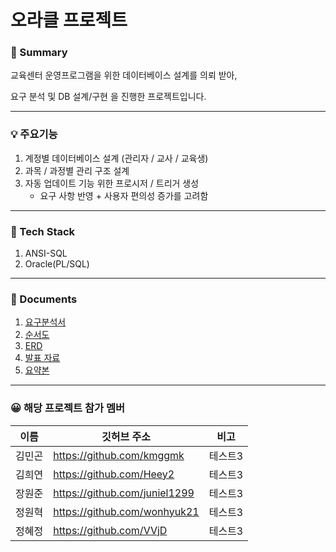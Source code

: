 # 오라클 프로젝트

### 📌 Summary
교육센터 운영프로그램을 위한 데이터베이스 설계를 의뢰 받아,

요구 분석 및 DB 설계/구현 을 진행한 프로젝트입니다.

---

### 💡 주요기능
1. 계정별 데이터베이스 설계 (관리자 / 교사 / 교육생)
2. 과목 / 과정별 관리 구조 설계
3. 자동 업데이트 기능 위한 프로시저 / 트리거 생성
	- 요구 사항 반영 + 사용자 편의성 증가를 고려함

----

### 🔨 Tech Stack
1. ANSI-SQL  
2. Oracle(PL/SQL) 

----

### 📜 Documents
1. [요구분석서](https://github.com/Heey2/OracleProject/blob/main/4%EC%A1%B0%20%EC%9A%94%EA%B5%AC%EB%B6%84%EC%84%9D%EC%84%9C.pdf)
2. [순서도](https://github.com/Heey2/OracleProject/blob/main/%EC%88%9C%EC%84%9C%EB%8F%84.png)
3. [ERD](https://github.com/Heey2/OracleProject/blob/main/4%EC%A1%B0erd.exerd)
4. [발표 자료](https://github.com/Heey2/OracleProject/blob/main/%EC%98%A4%EB%9D%BC%ED%81%B4%20%ED%94%84%EB%A1%9C%EC%A0%9D%ED%8A%B8%204%EC%A1%B0_%EA%B5%90%EC%9C%A1%EC%84%BC%ED%84%B0%20%20%EC%9A%B4%EC%98%81%20%ED%94%84%EB%A1%9C%EA%B7%B8%EB%9E%A8.pdf)
5. [요약본](https://github.com/Heey2/OracleProject/blob/main/4%EC%A1%B0%20%EC%B5%9C%EC%A2%85%EC%9A%94%EC%95%BD%EB%B3%B8.pdf)

----

### 😀  해당 프로젝트 참가 멤버

|이름|깃허브 주소|비고|
|------|---|---|
|김민곤|https://github.com/kmggmk|테스트3|
|김희연|https://github.com/Heey2|테스트3|
|장원준|https://github.com/juniel1299|테스트3|
|정원혁|https://github.com/wonhyuk21|테스트3|
|정혜정|https://github.com/VVjD|테스트3|










</div>
	
